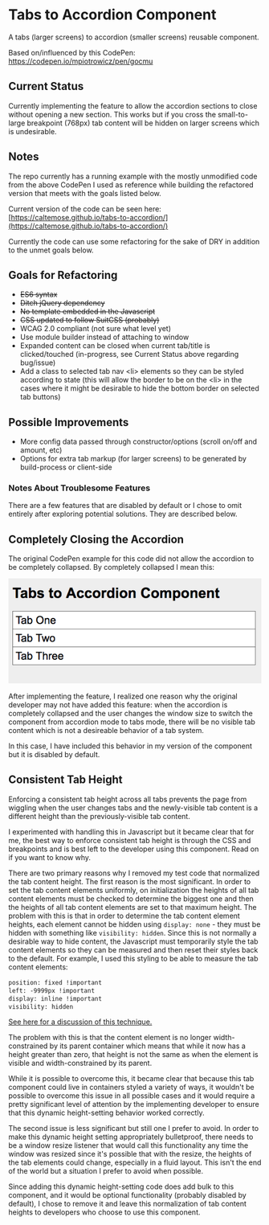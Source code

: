 # Tabs to Accordion Component

A tabs (larger screens) to accordion (smaller screens) reusable component.

Based on/influenced by this CodePen: https://codepen.io/mpiotrowicz/pen/gocmu

## Current Status

Currently implementing the feature to allow the accordion sections to close without opening a new section.
This works but if you cross the small-to-large breakpoint (768px) tab content will be hidden on larger screens which is undesirable.


## Notes

The repo currently has a running example with the mostly unmodified code from the above CodePen I used as reference while building the refactored version that meets with the goals listed below.

Current version of the code can be seen here:
[https://caltemose.github.io/tabs-to-accordion/](https://caltemose.github.io/tabs-to-accordion/)

Currently the code can use some refactoring for the sake of DRY in addition to the unmet goals below.

## Goals for Refactoring

- ~~ES6 syntax~~
- ~~Ditch jQuery dependency~~
- ~~No template embedded in the Javascript~~
- ~~CSS updated to follow SuitCSS (probably)~~
- WCAG 2.0 compliant (not sure what level yet)
- Use module builder instead of attaching to window
- Expanded content can be closed when current tab/title is clicked/touched (in-progress, see Current Status above regarding bug/issue)
- Add a class to selected tab nav &lt;li&gt; elements so they can be styled according to state (this will allow the border to be on the &lt;li&gt; in the cases where it might be desirable to hide the bottom border on selected tab buttons)

## Possible Improvements

- More config data passed through constructor/options (scroll on/off and amount, etc)
- Options for extra tab markup (for larger screens) to be generated by build-process or client-side




### Notes About Troublesome Features

There are a few features that are disabled by default or I chose to omit entirely after exploring potential solutions. They are described below.

## Completely Closing the Accordion

The original CodePen example for this code did not allow the accordion to be completely collapsed. By completely collapsed I mean this:

![collapsed accordion](collapsed-accordion.png)

After implementing the feature, I realized one reason why the original developer may not have added this feature: when the accordion is completely collapsed and the user changes the window size to switch the component from accordion mode to tabs mode, there will be no visible tab content which is not a desireable behavior of a tab system.

In this case, I have included this behavior in my version of the component but it is disabled by default.


## Consistent Tab Height

Enforcing a consistent tab height across all tabs prevents the page from wiggling when the user changes tabs and the newly-visible tab content is a different height than the previously-visible tab content. 

I experimented with handling this in Javascript but it became clear that for me, the best way to enforce consistent tab height is through the CSS and breakpoints and is best left to the developer using this component. Read on if you want to know why.

There are two primary reasons why I removed my test code that normalized the tab content height. The first reason is the most significant. In order to set the tab content elements uniformly, on initialization the heights of all tab content elements must be checked to determine the biggest one and then the heights of all tab content elements are set to that maximum height. The problem with this is that in order to determine the tab content element heights, each element cannot be hidden using `display: none` - they must be hidden with something like `visibility: hidden`. Since this is not normally a desirable way to hide content, the Javascript must temporarily style the tab content elements so they can be measured and then reset their styles back to the default. For example, I used this styling to be able to measure the tab content elements:

```
position: fixed !important
left: -9999px !important
display: inline !important
visibility: hidden
```

[See here for a discussion of this technique.](https://stackoverflow.com/questions/19172545/how-to-get-hidden-element-height)

The problem with this is that the content element is no longer width-constrained by its parent container which means that while it now has a height greater than zero, that height is not the same as when the element is visible and width-constrained by its parent.

While it is possible to overcome this, it became clear that because this tab component could live in containers styled a variety of ways, it wouldn't be possible to overcome this issue in all possible cases and it would require a pretty significant level of attention by the implementing developer to ensure that this dynamic height-setting behavior worked correctly.

The second issue is less significant but still one I prefer to avoid. In order to make this dynamic height setting appropriately bulletproof, there needs to be a window resize listener that would call this functionality any time the window was resized since it's possible that with the resize, the heights of the tab elements could change, especially in a fluid layout. This isn't the end of the world but a situation I prefer to avoid when possible.

Since adding this dynamic height-setting code does add bulk to this component, and it would be optional functionality (probably disabled by default), I chose to remove it and leave this normalization of tab content heights to developers who choose to use this component.



